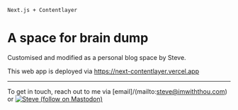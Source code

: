`Next.js + Contentlayer`

# A space for brain dump

Customised and modified as a personal blog space by Steve.

This web app is deployed via https://next-contentlayer.vercel.app

***

To get in touch, reach out to me via [email]/(mailto:steve@imwiththou.com) or <a href="https://c.im/@imwiththou"><img alt="Steve (follow on Mastodon)" src="https://img.shields.io/mastodon/follow/109753812118938950?domain=https%3A%2F%2Ffe.c.im&label=Steve&style=social">